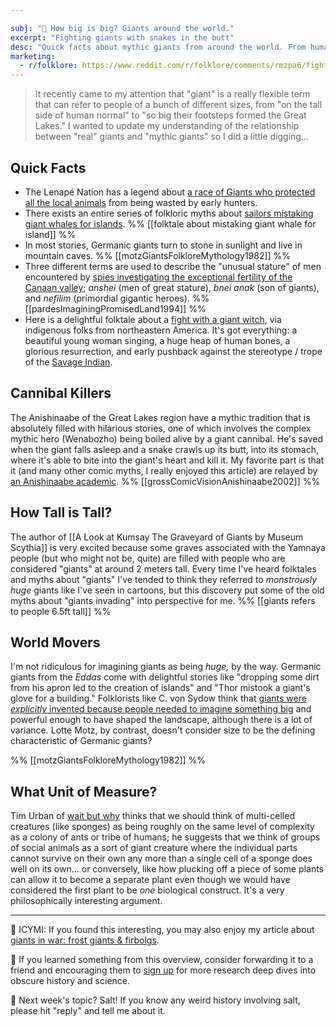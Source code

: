 ```yaml
---

subj: "📗 How big is big? Giants around the world."
excerpt: "Fighting giants with snakes in the butt" 
desc: "Quick facts about mythic giants from around the world. From human bones to German gloves."
marketing: 
  - r/folklore: https://www.reddit.com/r/folklore/comments/rmzpa6/fighting_giants_with_snakes_in_the_butt_other/
---
```


> It recently came to my attention that "giant" is a really flexible term that can refer to people of a bunch of different sizes, from "on the tall side of human normal" to "so big their footsteps formed the Great Lakes." I wanted to update my understanding of the relationship between "real" giants and "mythic giants" so I did a little digging... 

## Quick Facts
 
* The Lenapé Nation has a legend about [a race of Giants who protected all the local animals](https://www.nativeamericanembassy.net/www.lenni-lenape.com/www/html/LenapeArchives/LenapeSet-01/animleft.html) from being wasted by early hunters.
* There exists an entire series of folkloric myths about [sailors mistaking giant whales for islands](https://www.smithsonianmag.com/science-nature/five-real-sea-monsters-brought-life-early-naturalists-180953155/). %% [[folktale about mistaking giant whale for island]] %%
* In most stories, Germanic giants turn to stone in sunlight and live in mountain caves. %% [[motzGiantsFolkloreMythology1982]] %%
* Three different terms are used to describe the "unusual stature" of men encountered by [spies investigating the exceptional fertility of the Canaan valley](http://www.jstor.org/stable/25618668); _anshei_ (men of great stature), _bnei anak_ (son of giants), and _nefilim_ (primordial gigantic heroes). %% [[pardesImaginingPromisedLand1994]] %%
* Here is a delightful folktale about a [fight with a giant witch](http://www.jstor.org/stable/658329), via indigenous folks from northeastern America. It's got everything: a beautiful young woman singing, a huge heap of human bones, a glorious resurrection, and early pushback against the stereotype / trope of the [Savage Indian](https://tvtropes.org/pmwiki/pmwiki.php/Main/TheSavageIndian). 
  
## Cannibal Killers

The Anishinaabe of the Great Lakes region have a mythic tradition that is absolutely filled with hilarious stories, one of which involves the complex mythic hero (Wenabozho) being boiled alive by a giant cannibal. He's saved when the giant falls asleep and a snake crawls up its butt, into its stomach, where it's able to bite into the giant's heart and kill it. My favorite part is that it (and many other comic myths, I really enjoyed this article) are relayed by [an Anishinaabe academic](https://www.jstor.org/stable/4128493). %% [[grossComicVisionAnishinaabe2002]] %%

## How Tall is Tall?

The author of [[A Look at Kumsay The Graveyard of Giants by Museum Scythia]] is very excited because some graves associated with the Yamnaya people (but who might not be, quite) are filled with people who are considered "giants" at around 2 meters tall. Every time I've heard folktales and myths about "giants" I've tended to think they referred to _monstrously huge_ giants like I've seen in cartoons, but this discovery put some of the old myths about "giants invading" into perspective for me. %% [[giants refers to people 6.5ft tall]] %%

## World Movers

I'm not ridiculous for imagining giants as being _huge,_ by the way. Germanic giants from the _Eddas_ come with delightful stories like "dropping some dirt from his apron led to the creation of islands" and "Thor mistook a giant's glove for a building." Folklorists like C. von Sydow think that [giants were _explicitly_ invented because people needed to imagine something big](https://www.jstor.org/stable/1260141) and powerful enough to have shaped the landscape, although there is a lot of variance. Lotte Motz, by contrast, doesn't consider size to be the defining characteristic of Germanic giants? 

%% [[motzGiantsFolkloreMythology1982]] %%

## What Unit of Measure?

Tim Urban of [wait but why](https://waitbutwhy.com/2019/08/giants.html) thinks that we should think of multi-celled creatures (like sponges) as being roughly on the same level of complexity as a colony of ants or tribe of humans; he suggests that we think of groups of social animals as a sort of giant creature where the individual parts cannot survive on their own any more than a single cell of a sponge does well on its own... or conversely, like how plucking off a piece of some plants can allow it to become a separate plant even though we would have considered the first plant to be _one_ biological construct. It's a very philosophically interesting argument.  

* * * 

📗 ICYMI: If you found this interesting, you may also enjoy my article about [giants in war: frost giants & firbolgs](https://eleanorkonik.com/giants-in-war-frost-giants-firbolgs/). 

💚 If you learned something from this overview, consider forwarding it to a friend and encouraging them to [sign up](https://newsletter.eleanorkonik.com/membership/) for more research deep dives into obscure history and science. 

📅 Next week's topic? Salt! If you know any weird history involving salt, please hit "reply" and tell me about it. 